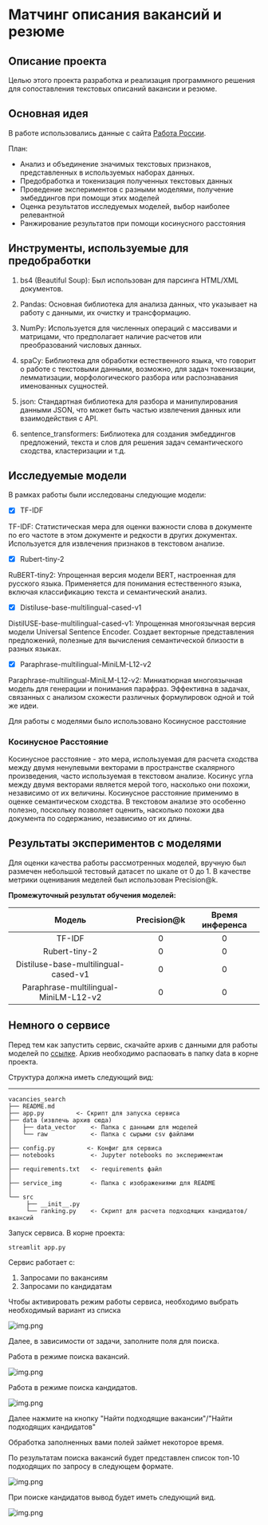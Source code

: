 # Матчинг описания вакансий и резюме
## Описание проекта 
Целью этого проекта разработка и реализация программного решения для сопоставления текстовых описаний вакансии и резюме. 
## Основная идея
В работе использовались данные с сайта [Работа России](https://trudvsem.ru/opendata/datasets). 

План:
- Анализ и объединение значимых текстовых признаков, представленных в используемых наборах данных. 
- Предобработка и токенизация полученных текстовых данных
- Проведение экспериментов с разными моделями, получение эмбеддингов при помощи этих моделей
- Оценка результатов исследуемых моделей, выбор наиболее релевантной
- Ранжирование результатов при помощи косинусного расстояния
## Инструменты, используемые для предобработки 
1. bs4 (Beautiful Soup): Был использован для парсинга HTML/XML документов.

2. Pandas: Основная библиотека для анализа данных, что указывает на работу с данными, их очистку и трансформацию.

3. NumPy: Используется для численных операций с массивами и матрицами, что предполагает наличие расчетов или преобразований числовых данных.

4. spaCy: Библиотека для обработки естественного языка, что говорит о работе с текстовыми данными, возможно, для задач токенизации, лемматизации, морфологического разбора или распознавания именованных сущностей.

5. json: Стандартная библиотека для разбора и манипулирования данными JSON, что может быть частью извлечения данных или взаимодействия с API.

6. sentence_transformers: Библиотека для создания эмбеддингов предложений, текста и слов для решения задач семантического сходства, кластеризации и т.д. 
## Исследуемые модели
В рамках работы были исследованы следующие модели:

- [x] TF-IDF

TF-IDF: Статистическая мера для оценки важности слова в документе по его частоте в этом документе и редкости в других документах. Используется для извлечения признаков в текстовом анализе.
- [x] Rubert-tiny-2

RuBERT-tiny2: Упрощенная версия модели BERT, настроенная для русского языка. Применяется для понимания естественного языка, включая классификацию текста и семантический анализ.
- [x] Distiluse-base-multilingual-cased-v1

DistilUSE-base-multilingual-cased-v1: Упрощенная многоязычная версия модели Universal Sentence Encoder. Создает векторные представления предложений, полезные для вычисления семантической близости в разных языках.
- [x] Paraphrase-multilingual-MiniLM-L12-v2

Paraphrase-multilingual-MiniLM-L12-v2: Миниатюрная многоязычная модель для генерации и понимания парафраз. Эффективна в задачах, связанных с анализом схожести различных формулировок одной и той же идеи.

Для работы с моделями было использовано Косинусное расстояние

### Косинусное Расстояние
Косинусное расстояние - это мера, используемая для расчета сходства между двумя ненулевыми векторами в пространстве скалярного произведения, часто используемая в текстовом анализе. Косинус угла между двумя векторами является мерой того, насколько они похожи, независимо от их величины. Косинусное расстояние применимо в оценке семантическом сходства. В текстовом анализе это особенно полезно, поскольку позволяет оценить, насколько похожи два документа по содержанию, независимо от их длины. 

## Результаты экспериментов с моделями

Для оценки качества работы рассмотренных моделей, вручную был размечен небольшой тестовый датасет по шкале от 0 до 1. В качестве метрики оценивания меделей был использован Precision@k. 

**Промежуточный результат обучения моделей:**

|   Модель        | Precision@k| Время инференса|                                  
|:-:|:-:|:-:|
|        TF-IDF     | 0 |0|
|    Rubert-tiny-2  | 0 |0|
|  Distiluse-base-multilingual-cased-v1    | 0 |0|
|  Paraphrase-multilingual-MiniLM-L12-v2 | 0 |0|



## Немного о сервисе
Перед тем как запустить сервис, скачайте архив с данными для работы моделей по [ссылке](https://drive.google.com/file/d/1Xs-4Nw5E16wCLa6AYUwPwSKuhdjVewqX/view?usp=drivesdk).
Архив необходимо распаовать в папку data в корне проекта.

Структура должна иметь следующий вид:

-----------
    vacancies_search
    ├── README.md    
    ├── app.py         <- Скрипт для запуска сервиса
    ├── data (извлечь архив сюда)
    │   ├── data_vector    <- Папка с данными для моделей
    │   └── raw            <- Папка с сырыми csv файлами
    │
    ├── config.py         <- Конфиг для сервиса
    ├── notebooks          <- Jupyter notebooks по экспериментам
    │
    ├── requirements.txt   <- requirements файл 
    │
    ├── service_img        <- Папка с изображениями для README
    │
    └── src                
         ├── __init__.py    
         └── ranking.py    <- Скрипт для расчета подходящих кандидатов/вкансий

Запуск сервиса. В корне проекта:

````
streamlit app.py
````
Сервис работает с:
1. Запросами по вакансиям
2. Запросами по кандидатам

Чтобы активировать режим работы сервиса, необходимо выбрать необходимый вариант из списка

![img.png](service_img/img.png)

Далее, в зависимости от задачи, заполните поля для поиска.

Работа в режиме поиска вакансий.

![img.png](service_img/img1.png)


Работа в режиме поиска кандидатов.

![img.png](service_img/img2.png)

Далее нажмите на кнопку "Найти подходящие вакансии"/"Найти подходящих кандидатов"

Обработка заполненных вами полей займет некоторое время.

По результатам поиска вакансий будет представлен список топ-10 подходящих по запросу в следующем формате.

![img.png](service_img/img3.png)

При поиске кандидатов вывод будет иметь следующий вид.

![img.png](service_img/img4.png)